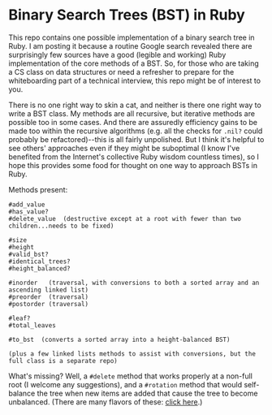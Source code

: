 # Binary Search Trees (BST) in Ruby

This repo contains one possible implementation of a binary search tree in Ruby. I am posting it because a routine Google search revealed there are surprisingly few sources have a good (legible and working) Ruby implementation of the core methods of a BST. So, for those who are taking a CS class on data structures or need a refresher to prepare for the whiteboarding part of a technical interview, this repo might be of interest to you.

There is no one right way to skin a cat, and neither is there one right way to write a BST class. My methods are all recursive, but iterative methods are possible too in some cases. And there are assuredly efficiency gains to be made too within the recursive algorithms (e.g. all the checks for `.nil?` could probably be refactored)--this is all fairly unpolished. But I think it's helpful to see others' approaches even if they might be suboptimal (I know I've benefited from the Internet's collective Ruby wisdom countless times), so I hope this provides some food for thought on one way to approach BSTs in Ruby.

Methods present:
```
#add_value
#has_value?
#delete_value  (destructive except at a root with fewer than two children...needs to be fixed)

#size
#height
#valid_bst?
#identical_trees?
#height_balanced?

#inorder   (traversal, with conversions to both a sorted array and an ascending linked list)
#preorder  (traversal)
#postorder (traversal)

#leaf?
#total_leaves

#to_bst  (converts a sorted array into a height-balanced BST)

(plus a few linked lists methods to assist with conversions, but the full class is a separate repo)
```

What's missing? Well, a `#delete` method that works properly at a non-full root (I welcome any suggestions), and a `#rotation` method that would self-balance the tree when new items are added that cause the tree to become unbalanced. (There are many flavors of these: [click here](https://en.wikipedia.org/wiki/Self-balancing_binary_search_tree).)